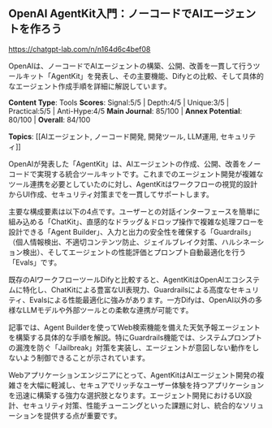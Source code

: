 ## OpenAI AgentKit入門：ノーコードでAIエージェントを作ろう

https://chatgpt-lab.com/n/n164d6c4bef08

OpenAIは、ノーコードでAIエージェントの構築、公開、改善を一貫して行うツールキット「AgentKit」を発表し、その主要機能、Difyとの比較、そして具体的なエージェント作成手順を詳細に解説しています。

**Content Type**: Tools
**Scores**: Signal:5/5 | Depth:4/5 | Unique:3/5 | Practical:5/5 | Anti-Hype:4/5
**Main Journal**: 85/100 | **Annex Potential**: 80/100 | **Overall**: 84/100

**Topics**: [[AIエージェント, ノーコード開発, 開発ツール, LLM運用, セキュリティ]]

OpenAIが発表した「AgentKit」は、AIエージェントの作成、公開、改善をノーコードで実現する統合ツールキットです。これまでのエージェント開発が複雑なツール連携を必要としていたのに対し、AgentKitはワークフローの視覚的設計からUI作成、セキュリティ対策までを一貫してサポートします。

主要な構成要素は以下の4点です。ユーザーとの対話インターフェースを簡単に組み込める「ChatKit」、直感的なドラッグ＆ドロップ操作で複雑な処理フローを設計できる「Agent Builder」、入力と出力の安全性を確保する「Guardrails」（個人情報検出、不適切コンテンツ防止、ジェイルブレイク対策、ハルシネーション検出）、そしてエージェントの性能評価とプロンプト自動最適化を行う「Evals」です。

既存のAIワークフローツールDifyと比較すると、AgentKitはOpenAIエコシステムに特化し、ChatKitによる豊富なUI表現力、Guardrailsによる高度なセキュリティ、Evalsによる性能最適化に強みがあります。一方Difyは、OpenAI以外の多様なLLMモデルや外部ツールとの柔軟な連携が可能です。

記事では、Agent Builderを使ってWeb検索機能を備えた天気予報エージェントを構築する具体的な手順を解説。特にGuardrails機能では、システムプロンプトの漏洩を防ぐ「Jailbreak」対策を実装し、エージェントが意図しない動作をしないよう制御できることが示されています。

Webアプリケーションエンジニアにとって、AgentKitはAIエージェント開発の複雑さを大幅に軽減し、セキュアでリッチなユーザー体験を持つアプリケーションを迅速に構築する強力な選択肢となります。エージェント開発におけるUX設計、セキュリティ対策、性能チューニングといった課題に対し、統合的なソリューションを提供する点が重要です。
